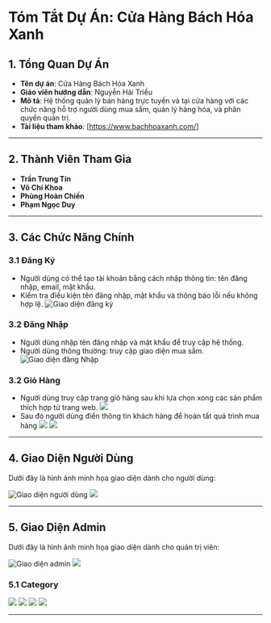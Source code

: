 # Tóm Tắt Dự Án: Cửa Hàng Bách Hóa Xanh

## 1. Tổng Quan Dự Án
- **Tên dự án**: Cửa Hàng Bách Hóa Xanh
- **Giáo viên hướng dẫn**: Nguyễn Hải Triều
- **Mô tả**: Hệ thống quản lý bán hàng trực tuyến và tại cửa hàng với các chức năng hỗ trợ người dùng mua sắm, quản lý hàng hóa, và phân quyền quản trị.
- **Tài liệu tham khảo**: [https://www.bachhoaxanh.com/]


---

## 2. Thành Viên Tham Gia
- **Trần Trung Tín** 
- **Võ Chí Khoa** 
- **Phùng Hoàn Chiến** 
- **Phạm Ngọc Duy** 

---

## 3. Các Chức Năng Chính
### 3.1 Đăng Ký
- Người dùng có thể tạo tài khoản bằng cách nhập thông tin: tên đăng nhập, email, mật khẩu.
- Kiểm tra điều kiện tên đăng nhập, mật khẩu và thông báo lỗi nếu không hợp lệ.
    ![Giao diện đăng ký](images/index3.png)

### 3.2 Đăng Nhập
- Người dùng nhập tên đăng nhập và mật khẩu để truy cập hệ thống.
- Người dùng thông thường: truy cập giao diện mua sắm.
    ![Giao diện đăng Nhập](images/index2.png)
### 3.2 Giỏ Hàng
- Người dùng truy cập trang giỏ hàng sau khi lựa chọn xong các sản phẩm thích hợp từ trang web.
![](images/index5.png)
- Sau đó người dùng điền thông tin khách hàng để hoàn tất quá trình mua hàng
![](images/index6.png)
![](images/index7.png)

---

## 4. Giao Diện Người Dùng
Dưới đây là hình ảnh minh họa giao diện dành cho người dùng:

![Giao diện người dùng](images/index1.png)
![](images/index4.png)

---

## 5. Giao Diện Admin
Dưới đây là hình ảnh minh họa giao diện dành cho quản trị viên:

![Giao diện admin](images/admin1.png)
![](images/admin3.png)
### 5.1 Category
![](images/admin4.png)
![](images/admin5.png)
![](images/admin6.png)
![](images/admin7.png)



---
